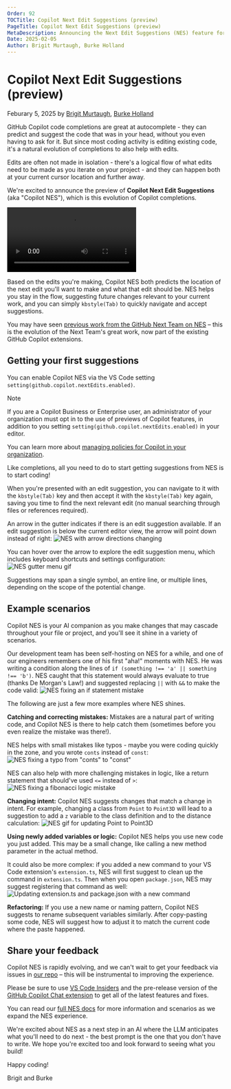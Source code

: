 ```yaml
---
Order: 92
TOCTitle: Copilot Next Edit Suggestions (preview)
PageTitle: Copilot Next Edit Suggestions (preview)
MetaDescription: Announcing the Next Edit Suggestions (NES) feature for GitHub Copilot in Visual Studio Code.
Date: 2025-02-05
Author: Brigit Murtaugh, Burke Holland
---
```


# Copilot Next Edit Suggestions (preview)
Feburary 5, 2025 by [Brigit Murtaugh](https://github.com/bamurtaugh), [Burke Holland](https://github.com/burkeholland)

GitHub Copilot code completions are great at autocomplete - they can predict and suggest the code that was in your head, without you even having to ask for it. But since most coding activity is editing existing code, it's a natural evolution of completions to also help with edits.

Edits are often not made in isolation - there's a logical flow of what edits need to be made as you iterate on your project - and they can happen both at your current cursor location and further away.

We're excited to announce the preview of **Copilot Next Edit Suggestions** (aka "Copilot NES"), which is this evolution of Copilot completions.

<!-- TODO: Update to video with voiceover from Olivia -->
![Video overview of Copilot NES in VS Code](nes-video-silent.mp4)

Based on the edits you're making, Copilot NES both predicts the location of the next edit you'll want to make and what that edit should be. NES helps you stay in the flow, suggesting future changes relevant to your current work, and you can simply `kbstyle(Tab)` to quickly navigate and accept suggestions.

You may have seen [previous work from the GitHub Next Team on NES](https://githubnext.com/projects/copilot-next-edit-suggestions/) – this is the evolution of the Next Team's great work, now part of the existing GitHub Copilot extensions.

## Getting your first suggestions
You can enable Copilot NES via the VS Code setting `setting(github.copilot.nextEdits.enabled)`.

> [!NOTE]
> If you are a Copilot Business or Enterprise user, an administrator of your organization must opt in to the use of previews of Copilot features, in addition to you setting `setting(github.copilot.nextEdits.enabled)` in your editor.
>
> You can learn more about [managing policies for Copilot in your organization](https://docs.github.com/en/copilot/managing-copilot/managing-github-copilot-in-your-organization/managing-policies-for-copilot-in-your-organization#enabling-copilot-features-in-your-organization).

Like completions, all you need to do to start getting suggestions from NES is to start coding!

When you're presented with an edit suggestion, you can navigate to it with the `kbstyle(Tab)` key and then accept it with the `kbstyle(Tab)` key again, saving you time to find the next relevant edit (no manual searching through files or references required).

An arrow in the gutter indicates if there is an edit suggestion available. If an edit suggestion is below the current editor view, the arrow will point down instead of right:
![NES with arrow directions changing](nes-arrow-directions.gif)

<!-- ![NES with right arrow](scan-right-highlight.png) -->
<!-- ![NES with down arrow](scan-down-highlight.png) -->

You can hover over the arrow to explore the edit suggestion menu, which includes keyboard shortcuts and settings configuration:
![NES gutter menu gif](nes-gutter.gif)
<!-- ![NES gutter menu expanded](gutter-menu-highlighted.png) -->

Suggestions may span a single symbol, an entire line, or multiple lines, depending on the scope of the potential change.

## Example scenarios
Copilot NES is your AI companion as you make changes that may cascade throughout your file or project, and you'll see it shine in a variety of scenarios.

Our development team has been self-hosting on NES for a while, and one of our engineers remembers one of his first "aha!" moments with NES. He was writing a condition along the lines of `if (something !== 'a' || something !== 'b')`. NES caught that this statement would always evaluate to true (thanks De Morgan's Law!) and suggested replacing `||` with `&&` to make the code valid:
![NES fixing an if statement mistake](nes-de-morgan.gif)

The following are just a few more examples where NES shines.

**Catching and correcting mistakes:** Mistakes are a natural part of writing code, and Copilot NES is there to help catch them (sometimes before you even realize the mistake was there!).

NES helps with small mistakes like typos - maybe you were coding quickly in the zone, and you wrote `conts` instead of `const`:
![NES fixing a typo from "conts" to "const"](nes-typo.gif)

NES can also help with more challenging mistakes in logic, like a return statement that should've used `<=` instead of `>`:
![NES fixing a fibonacci logic mistake](nes-fib-logic.gif)

**Changing intent:** Copilot NES suggests changes that match a change in intent. For example, changing a class from `Point` to `Point3D` will lead to a suggestion to add a `z` variable to the class definition and to the distance calculation:
![NES gif for updating Point to Point3D](nes-point.gif)
<!-- ![NES for updating Point to Point3D](point3d-distance.png) -->

**Using newly added variables or logic:** Copilot NES helps you use new code you just added. This may be a small change, like calling a new method parameter in the actual method.

It could also be more complex: if you added a new command to your VS Code extension's `extension.ts`, NES will first suggest to clean up the command in `extension.ts`. Then when you open `package.json`, NES may suggest registering that command as well:
![Updating extension.ts and package.json with a new command](nes-extension-and-package.gif)
<!-- ![Add command in package.json](add-disposable.png) -->
<!-- ![Add command in package.json](call-disposable-full.png) -->

**Refactoring:** If you use a new name or naming pattern, Copilot NES suggests to rename subsequent variables similarly. After copy-pasting some code, NES will suggest how to adjust it to match the current code where the paste happened.

## Share your feedback
Copilot NES is rapidly evolving, and we can't wait to get your feedback via issues in [our repo](https://github.com/microsoft/vscode-copilot-release) – this will be instrumental to improving the experience.

Please be sure to use [VS Code Insiders](https://code.visualstudio.com/insiders/) and the pre-release version of the [GitHub Copilot Chat extension](https://marketplace.visualstudio.com/items?itemName=GitHub.copilot-chat) to get all of the latest features and fixes.

You can read our [full NES docs](https://aka.ms/gh-copilot-nes-docs) for more information and scenarios as we expand the NES experience.

We're excited about NES as a next step in an AI where the LLM anticipates what you'll need to do next - the best prompt is the one that you don't have to write. We hope you're excited too and look forward to seeing what you build!

Happy coding!

Brigit and Burke
